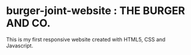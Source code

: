 # burger-joint-website : THE BURGER AND CO. 
 This is my first responsive website created with HTML5, CSS and Javascript.
